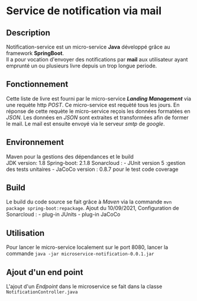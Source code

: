 # Service de notification via mail
## Description
Notification-service est un micro-service **Java** développé grâce au framework **SpringBoot**.  
Il a pour vocation d'envoyer des notifications par **mail** aux utilisateur ayant emprunté un ou plusieurs livre depuis un trop longue periode.  

## Fonctionnement
Cette liste de livre est fourni par le micro-service ***Landing Management*** via une requète http *POST*. Ce micro-service est requèté tous les jours.
En réponse de cette requète le micro-service reçois les données formatées en *JSON*.
Les données en *JSON* sont extraites et transformées afin de former le mail.
Le mail est ensuite envoyé via le serveur *smtp* de *google*.  

## Environnement
Maven pour la gestions des dépendances et le build  
JDK version: 1.8
Spring-boot: 2.1.8
Sonarcloud :
	- JUnit version 5 :gestion des tests unitaires
	- JaCoCo version : 0.8.7 pour le test code coverage

## Build
Le build du code source se fait grâce à *Maven* via la commande `mvn package spring-boot:repackage`.
Ajout du 10/09/2021, Configuration de Sonarcloud : 
	- plug-in JUnits
	- plug-in JaCoCo

## Utilisation
Pour lancer le micro-service localement sur le port 8080, lancer la commande `java -jar microservice-notification-0.0.1.jar`

## Ajout d'un end point
L'ajout d'un *Endpoint* dans le microservice se fait dans la classe `NotificationController.java`